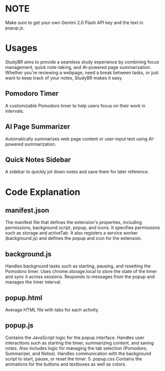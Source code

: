 # NOTE
Make sure to get your own Gemini 2.0 Flash API key and the text in popup.js.

# Usages
StudyBR aims to provide a seamless study experience by combining focus management, quick note-taking, and AI-powered page summarization. Whether you're reviewing a webpage, need a break between tasks, or just want to keep track of your notes, StudyBR makes it easy.

## Pomodoro Timer
A customizable Pomodoro timer to help users focus on their work in intervals.

## AI Page Summarizer
Automatically summarizes web page content or user-input text using AI-powered summarization.

## Quick Notes Sidebar
A sidebar to quickly jot down notes and save them for later reference.

# Code Explanation
 ## manifest.json
The manifest file that defines the extension's properties, including permissions, background script, popup, and icons. It specifies permissions such as storage and activeTab.
It also registers a service worker (background.js) and defines the popup and icon for the extension.
## background.js
Handles background tasks such as starting, pausing, and resetting the Pomodoro timer. Uses chrome.storage.local to store the state of the timer and sync it across sessions.
Responds to messages from the popup and manages the timer interval.
## popup.html
Average HTML file with tabs for each activity.
## popup.js
Contains the JavaScript logic for the popup interface. Handles user interactions such as starting the timer, summarizing content, and saving notes.
Also includes logic for managing the tab selection (Pomodoro, Summarizer, and Notes). Handles communication with the background script to start, pause, or reset the timer.
5. popup.css
Contains the animations for the buttons and textboxes as well as colors.
